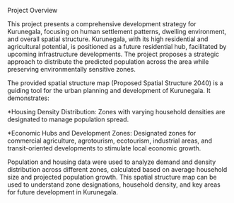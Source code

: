 Project Overview

This project presents a comprehensive development strategy for Kurunegala, focusing on human settlement patterns, dwelling environment, and overall spatial structure. Kurunegala, with its high residential and agricultural potential, is positioned as a future residential hub, facilitated by upcoming infrastructure developments. The project proposes a strategic approach to distribute the predicted population across the area while preserving environmentally sensitive zones.

The provided spatial structure map (Proposed Spatial Structure 2040) is a guiding tool for the urban planning and development of Kurunegala. It demonstrates:

*Housing Density Distribution: Zones with varying household densities are designated to manage population spread.

*Economic Hubs and Development Zones: Designated zones for commercial agriculture, agrotourism, ecotourism, industrial areas, and transit-oriented developments to stimulate local economic growth.

Population and housing data were used to analyze demand and density distribution across different zones, calculated based on average household size and projected population growth.
This spatial structure map can be used to understand zone designations, household density, and key areas for future development in Kurunegala.
